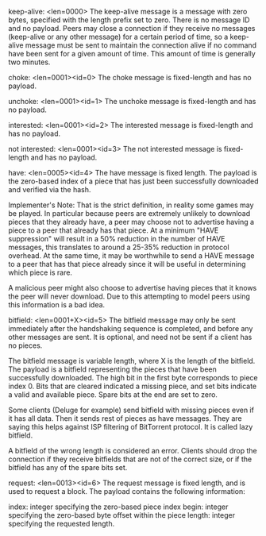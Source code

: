 keep-alive: <len=0000>
The keep-alive message is a message with zero bytes, specified with the length prefix set to zero. There is no message ID and no payload. Peers may close a connection if they receive no messages (keep-alive or any other message) for a certain period of time, so a keep-alive message must be sent to maintain the connection alive if no command have been sent for a given amount of time. This amount of time is generally two minutes.

choke: <len=0001><id=0>
The choke message is fixed-length and has no payload.

unchoke: <len=0001><id=1>
The unchoke message is fixed-length and has no payload.

interested: <len=0001><id=2>
The interested message is fixed-length and has no payload.

not interested: <len=0001><id=3>
The not interested message is fixed-length and has no payload.

have: <len=0005><id=4><piece index>
The have message is fixed length. The payload is the zero-based index of a piece that has just been successfully downloaded and verified via the hash.

Implementer's Note: That is the strict definition, in reality some games may be played. In particular because peers are extremely unlikely to download pieces that they already have, a peer may choose not to advertise having a piece to a peer that already has that piece. At a minimum "HAVE suppression" will result in a 50% reduction in the number of HAVE messages, this translates to around a 25-35% reduction in protocol overhead. At the same time, it may be worthwhile to send a HAVE message to a peer that has that piece already since it will be useful in determining which piece is rare.

A malicious peer might also choose to advertise having pieces that it knows the peer will never download. Due to this attempting to model peers using this information is a bad idea.

bitfield: <len=0001+X><id=5><bitfield>
The bitfield message may only be sent immediately after the handshaking sequence is completed, and before any other messages are sent. It is optional, and need not be sent if a client has no pieces.

The bitfield message is variable length, where X is the length of the bitfield. The payload is a bitfield representing the pieces that have been successfully downloaded. The high bit in the first byte corresponds to piece index 0. Bits that are cleared indicated a missing piece, and set bits indicate a valid and available piece. Spare bits at the end are set to zero.

Some clients (Deluge for example) send bitfield with missing pieces even if it has all data. Then it sends rest of pieces as have messages. They are saying this helps against ISP filtering of BitTorrent protocol. It is called lazy bitfield.

A bitfield of the wrong length is considered an error. Clients should drop the connection if they receive bitfields that are not of the correct size, or if the bitfield has any of the spare bits set.

request: <len=0013><id=6><index><begin><length>
The request message is fixed length, and is used to request a block. The payload contains the following information:

index: integer specifying the zero-based piece index
begin: integer specifying the zero-based byte offset within the piece
length: integer specifying the requested length.
